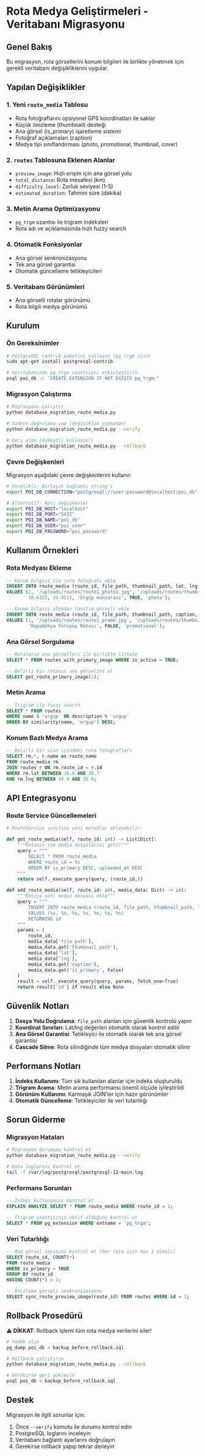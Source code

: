 # Rota Medya Geliştirmeleri - Veritabanı Migrasyonu

## Genel Bakış

Bu migrasyon, rota görsellerini konum bilgileri ile birlikte yönetmek için gerekli veritabanı değişikliklerini uygular.

## Yapılan Değişiklikler

### 1. Yeni `route_media` Tablosu
- Rota fotoğraflarını opsiyonel GPS koordinatları ile saklar
- Küçük önizleme (thumbnail) desteği
- Ana görsel (is_primary) işaretleme sistemi
- Fotoğraf açıklamaları (caption)
- Medya tipi sınıflandırması (photo, promotional, thumbnail, cover)

### 2. `routes` Tablosuna Eklenen Alanlar
- `preview_image`: Hızlı erişim için ana görsel yolu
- `total_distance`: Rota mesafesi (km)
- `difficulty_level`: Zorluk seviyesi (1-5)
- `estimated_duration`: Tahmini süre (dakika)

### 3. Metin Arama Optimizasyonu
- `pg_trgm` uzantısı ile trigram indeksleri
- Rota adı ve açıklamasında hızlı fuzzy search

### 4. Otomatik Fonksiyonlar
- Ana görsel senkronizasyonu
- Tek ana görsel garantisi
- Otomatik güncelleme tetikleyicileri

### 5. Veritabanı Görünümleri
- Ana görselli rotalar görünümü
- Rota bilgili medya görünümü

## Kurulum

### Ön Gereksinimler

```bash
# PostgreSQL contrib paketini yükleyin (pg_trgm için)
sudo apt-get install postgresql-contrib

# Veritabanında pg_trgm uzantısını etkinleştirin
psql poi_db -c "CREATE EXTENSION IF NOT EXISTS pg_trgm;"
```

### Migrasyon Çalıştırma

```bash
# Migrasyonu çalıştır
python database_migration_route_media.py

# Sadece doğrulama yap (değişiklik yapmadan)
python database_migration_route_media.py --verify

# Geri alma (dikkatli kullanın!)
python database_migration_route_media.py --rollback
```

### Çevre Değişkenleri

Migrasyon aşağıdaki çevre değişkenlerini kullanır:

```bash
# Öncelikli: Birleşik bağlantı string'i
export POI_DB_CONNECTION="postgresql://user:password@localhost/poi_db"

# Alternatif: Ayrı değişkenler
export POI_DB_HOST="localhost"
export POI_DB_PORT="5432"
export POI_DB_NAME="poi_db"
export POI_DB_USER="poi_user"
export POI_DB_PASSWORD="poi_password"
```

## Kullanım Örnekleri

### Rota Medyası Ekleme

```sql
-- Konum bilgisi ile rota fotoğrafı ekle
INSERT INTO route_media (route_id, file_path, thumbnail_path, lat, lng, caption, is_primary, media_type)
VALUES (1, '/uploads/routes/route1_photo1.jpg', '/uploads/routes/thumbs/route1_photo1_thumb.jpg', 
        38.6322, 34.9115, 'Ürgüp manzarası', TRUE, 'photo');

-- Konum bilgisi olmadan tanıtım görseli ekle
INSERT INTO route_media (route_id, file_path, thumbnail_path, caption, is_primary, media_type)
VALUES (1, '/uploads/routes/route1_promo.jpg', '/uploads/routes/thumbs/route1_promo_thumb.jpg', 
        'Kapadokya Yürüyüş Rotası', FALSE, 'promotional');
```

### Ana Görsel Sorgulama

```sql
-- Rotaların ana görselleri ile birlikte listele
SELECT * FROM routes_with_primary_image WHERE is_active = TRUE;

-- Belirli bir rotanın ana görselini al
SELECT get_route_primary_image(1);
```

### Metin Arama

```sql
-- Trigram ile fuzzy search
SELECT * FROM routes 
WHERE name % 'urgup' OR description % 'urgup'
ORDER BY similarity(name, 'urgup') DESC;
```

### Konum Bazlı Medya Arama

```sql
-- Belirli bir alan içindeki rota fotoğrafları
SELECT rm.*, r.name as route_name
FROM route_media rm
JOIN routes r ON rm.route_id = r.id
WHERE rm.lat BETWEEN 38.6 AND 38.7
AND rm.lng BETWEEN 34.9 AND 35.0;
```

## API Entegrasyonu

### Route Service Güncellemeleri

```python
# RouteService sınıfına yeni metodlar eklenebilir:

def get_route_media(self, route_id: int) -> List[Dict]:
    """Rotanın tüm medya dosyalarını getir"""
    query = """
        SELECT * FROM route_media 
        WHERE route_id = %s 
        ORDER BY is_primary DESC, uploaded_at DESC
    """
    return self._execute_query(query, (route_id,))

def add_route_media(self, route_id: int, media_data: Dict) -> int:
    """Rotaya yeni medya dosyası ekle"""
    query = """
        INSERT INTO route_media (route_id, file_path, thumbnail_path, lat, lng, caption, is_primary)
        VALUES (%s, %s, %s, %s, %s, %s, %s)
        RETURNING id
    """
    params = (
        route_id,
        media_data['file_path'],
        media_data.get('thumbnail_path'),
        media_data['lat'],
        media_data['lng'],
        media_data.get('caption'),
        media_data.get('is_primary', False)
    )
    result = self._execute_query(query, params, fetch_one=True)
    return result['id'] if result else None
```

## Güvenlik Notları

1. **Dosya Yolu Doğrulama**: `file_path` alanları için güvenlik kontrolü yapın
2. **Koordinat Sınırları**: Lat/lng değerleri otomatik olarak kontrol edilir
3. **Ana Görsel Garantisi**: Tetikleyici ile otomatik olarak tek ana görsel garantisi
4. **Cascade Silme**: Rota silindiğinde tüm medya dosyaları otomatik silinir

## Performans Notları

1. **İndeks Kullanımı**: Tüm sık kullanılan alanlar için indeks oluşturuldu
2. **Trigram Arama**: Metin arama performansı önemli ölçüde iyileştirildi
3. **Görünüm Kullanımı**: Karmaşık JOIN'ler için hazır görünümler
4. **Otomatik Güncelleme**: Tetikleyiciler ile veri tutarlılığı

## Sorun Giderme

### Migrasyon Hataları

```bash
# Migrasyon durumunu kontrol et
python database_migration_route_media.py --verify

# Hata loglarını kontrol et
tail -f /var/log/postgresql/postgresql-12-main.log
```

### Performans Sorunları

```sql
-- İndeks kullanımını kontrol et
EXPLAIN ANALYZE SELECT * FROM route_media WHERE route_id = 1;

-- Trigram uzantısının aktif olduğunu kontrol et
SELECT * FROM pg_extension WHERE extname = 'pg_trgm';
```

### Veri Tutarlılığı

```sql
-- Ana görsel sayısını kontrol et (her rota için max 1 olmalı)
SELECT route_id, COUNT(*) 
FROM route_media 
WHERE is_primary = TRUE 
GROUP BY route_id 
HAVING COUNT(*) > 1;

-- Önizleme görseli senkronizasyonu
SELECT sync_route_preview_image(route_id) FROM routes WHERE id = 1;
```

## Rollback Prosedürü

⚠️ **DİKKAT**: Rollback işlemi tüm rota medya verilerini siler!

```bash
# Yedek alın
pg_dump poi_db > backup_before_rollback.sql

# Rollback çalıştırın
python database_migration_route_media.py --rollback

# Gerekirse geri yükleyin
psql poi_db < backup_before_rollback.sql
```

## Destek

Migrasyon ile ilgili sorunlar için:
1. Önce `--verify` komutu ile durumu kontrol edin
2. PostgreSQL loglarını inceleyin
3. Veritabanı bağlantı ayarlarını doğrulayın
4. Gerekirse rollback yapıp tekrar deneyin